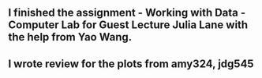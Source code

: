 ## I finished the assignment - Working with Data - Computer Lab for Guest Lecture Julia Lane with the help from Yao Wang.
## I wrote review for the plots from amy324, jdg545

